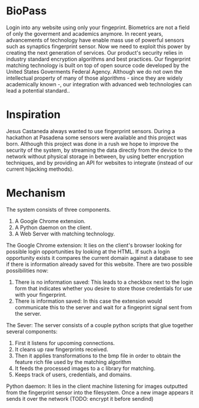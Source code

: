 BioPass
=======
Login into any website using only your fingeprint. Biometrics are not a field of only the goverment and academics anymore. In recent years, advancements of technology have enable mass use of powerful sensors such as synaptics fingerprint sensor. Now we need to exploit this power by creating the next generation of services. Our product's security relies in industry standard encryption algorithms and best practices. Our fingerprint matching technology is built on top of open source code developed by the United States Goverments Federal Agency. Although we do not own the intellectual property of many of those algorithms - since they are widely academically known -, our integration with advanced web technologies can lead a potential standard..

Inspiration
=======
Jesus Castaneda always wanted to use fingerprint sensors. During a hackathon at Pasadena some sensors were available and this project was born. Although this project was done in a rush we hope to improve the security of the system, by streaming the data directly from the device to the network without physical storage in between, by using better encryption techniques, and by providing an API for websites to integrate (instead of our current hijacking methods).

Mechanism
=======
The system consists of three components.
1) A Google Chrome extension.
2) A Python daemon on the client.
3) A Web Server with matching technology.

The Google Chrome extension:
It lies on the client's browser looking for possible login opportunities by looking at the HTML.
If such a login opportunity exists it compares the current domain against a database to see if there is information already saved for this website. There are two possible possibilities now:
1) There is no information saved: This leads to a checkbox next to the login form that indicates whether you desire to store those credentials for use with your fingerprint.
2) There is information saved: In this case the extension would communicate this to the server and wait for a fingeprint signal sent from the server.

The Sever:
The server consists of a couple python scripts that glue together several components:
1) First it listens for upcoming connections.
2) It cleans up raw fingerprints received.
3) Then it applies transformations to the bmp file in order to obtain the feature rich file used by the matching algorithm
4) It feeds the processed images to a c library for matching.
5) Keeps track of users, credentials, and domains.

Python daemon:
It lies in the client machine listening for images outputted from the fingerprint sensor into the filesystem.
Once a new image appears it sends it over the network (TODO: encrypt it before sendind)
